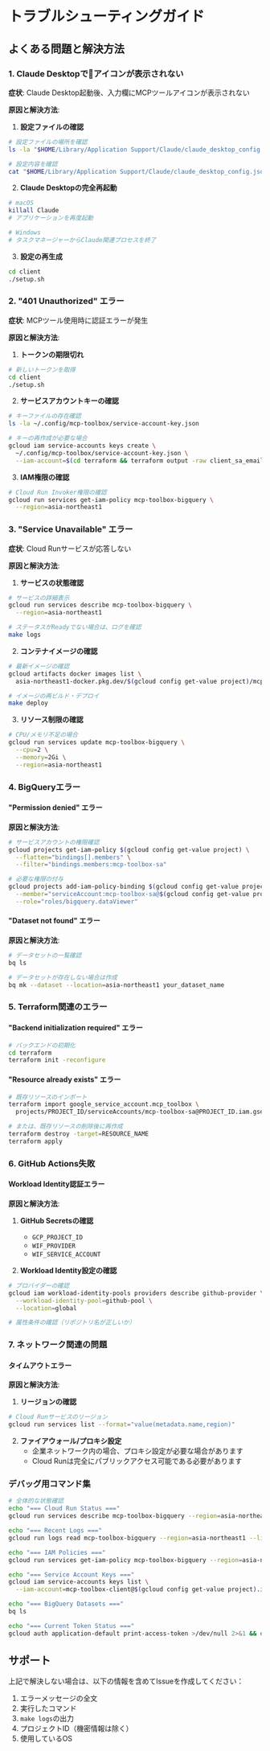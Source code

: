 # トラブルシューティングガイド

## よくある問題と解決方法

### 1. Claude Desktopで🔨アイコンが表示されない

**症状**: Claude Desktop起動後、入力欄にMCPツールアイコンが表示されない

**原因と解決方法**:

1. **設定ファイルの確認**
```bash
# 設定ファイルの場所を確認
ls -la "$HOME/Library/Application Support/Claude/claude_desktop_config.json"

# 設定内容を確認
cat "$HOME/Library/Application Support/Claude/claude_desktop_config.json"
```

2. **Claude Desktopの完全再起動**
```bash
# macOS
killall Claude
# アプリケーションを再度起動

# Windows
# タスクマネージャーからClaude関連プロセスを終了
```

3. **設定の再生成**
```bash
cd client
./setup.sh
```

### 2. "401 Unauthorized" エラー

**症状**: MCPツール使用時に認証エラーが発生

**原因と解決方法**:

1. **トークンの期限切れ**
```bash
# 新しいトークンを取得
cd client
./setup.sh
```

2. **サービスアカウントキーの確認**
```bash
# キーファイルの存在確認
ls -la ~/.config/mcp-toolbox/service-account-key.json

# キーの再作成が必要な場合
gcloud iam service-accounts keys create \
  ~/.config/mcp-toolbox/service-account-key.json \
  --iam-account=$(cd terraform && terraform output -raw client_sa_email)
```

3. **IAM権限の確認**
```bash
# Cloud Run Invoker権限の確認
gcloud run services get-iam-policy mcp-toolbox-bigquery \
  --region=asia-northeast1
```

### 3. "Service Unavailable" エラー

**症状**: Cloud Runサービスが応答しない

**原因と解決方法**:

1. **サービスの状態確認**
```bash
# サービスの詳細表示
gcloud run services describe mcp-toolbox-bigquery \
  --region=asia-northeast1

# ステータスがReadyでない場合は、ログを確認
make logs
```

2. **コンテナイメージの確認**
```bash
# 最新イメージの確認
gcloud artifacts docker images list \
  asia-northeast1-docker.pkg.dev/$(gcloud config get-value project)/mcp-toolbox

# イメージの再ビルド・デプロイ
make deploy
```

3. **リソース制限の確認**
```bash
# CPU/メモリ不足の場合
gcloud run services update mcp-toolbox-bigquery \
  --cpu=2 \
  --memory=2Gi \
  --region=asia-northeast1
```

### 4. BigQueryエラー

#### "Permission denied" エラー

**原因と解決方法**:

```bash
# サービスアカウントの権限確認
gcloud projects get-iam-policy $(gcloud config get-value project) \
  --flatten="bindings[].members" \
  --filter="bindings.members:mcp-toolbox-sa"

# 必要な権限の付与
gcloud projects add-iam-policy-binding $(gcloud config get-value project) \
  --member="serviceAccount:mcp-toolbox-sa@$(gcloud config get-value project).iam.gserviceaccount.com" \
  --role="roles/bigquery.dataViewer"
```

#### "Dataset not found" エラー

**原因と解決方法**:

```bash
# データセットの一覧確認
bq ls

# データセットが存在しない場合は作成
bq mk --dataset --location=asia-northeast1 your_dataset_name
```

### 5. Terraform関連のエラー

#### "Backend initialization required" エラー

```bash
# バックエンドの初期化
cd terraform
terraform init -reconfigure
```

#### "Resource already exists" エラー

```bash
# 既存リソースのインポート
terraform import google_service_account.mcp_toolbox \
  projects/PROJECT_ID/serviceAccounts/mcp-toolbox-sa@PROJECT_ID.iam.gserviceaccount.com

# または、既存リソースの削除後に再作成
terraform destroy -target=RESOURCE_NAME
terraform apply
```

### 6. GitHub Actions失敗

#### Workload Identity認証エラー

**原因と解決方法**:

1. **GitHub Secretsの確認**
   - `GCP_PROJECT_ID`
   - `WIF_PROVIDER`
   - `WIF_SERVICE_ACCOUNT`

2. **Workload Identity設定の確認**
```bash
# プロバイダーの確認
gcloud iam workload-identity-pools providers describe github-provider \
  --workload-identity-pool=github-pool \
  --location=global

# 属性条件の確認（リポジトリ名が正しいか）
```

### 7. ネットワーク関連の問題

#### タイムアウトエラー

**原因と解決方法**:

1. **リージョンの確認**
```bash
# Cloud Runサービスのリージョン
gcloud run services list --format="value(metadata.name,region)"
```

2. **ファイアウォール/プロキシ設定**
   - 企業ネットワーク内の場合、プロキシ設定が必要な場合があります
   - Cloud Runは完全にパブリックアクセス可能である必要があります

### デバッグ用コマンド集

```bash
# 全体的な状態確認
echo "=== Cloud Run Status ==="
gcloud run services describe mcp-toolbox-bigquery --region=asia-northeast1 --format=json | jq '.status'

echo "=== Recent Logs ==="
gcloud run logs read mcp-toolbox-bigquery --region=asia-northeast1 --limit=20

echo "=== IAM Policies ==="
gcloud run services get-iam-policy mcp-toolbox-bigquery --region=asia-northeast1

echo "=== Service Account Keys ==="
gcloud iam service-accounts keys list \
  --iam-account=mcp-toolbox-client@$(gcloud config get-value project).iam.gserviceaccount.com

echo "=== BigQuery Datasets ==="
bq ls

echo "=== Current Token Status ==="
gcloud auth application-default print-access-token >/dev/null 2>&1 && echo "Token valid" || echo "Token invalid"
```

## サポート

上記で解決しない場合は、以下の情報を含めてIssueを作成してください：

1. エラーメッセージの全文
2. 実行したコマンド
3. `make logs`の出力
4. プロジェクトID（機密情報は除く）
5. 使用しているOS